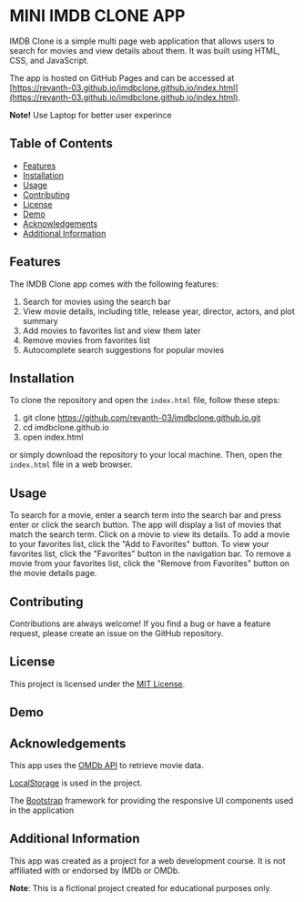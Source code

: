 # MINI IMDB CLONE APP
IMDB Clone is a simple multi page web application that allows users to search for movies and view details about them. It was built using HTML, CSS, and JavaScript.

The app is hosted on GitHub Pages and can be accessed at [https://revanth-03.github.io/imdbclone.github.io/index.html](https://revanth-03.github.io/imdbclone.github.io/index.html).

**Note!** Use Laptop for better user experince

## Table of Contents

- [Features](#features)
- [Installation](#installation)
- [Usage](#usage)
- [Contributing](#contributing)
- [License](#license)
- [Demo](#demo)
- [Acknowledgements](#acknowledgements)
- [Additional Information](#additional-information)

## Features
The IMDB Clone app comes with the following features:

1. Search for movies using the search bar
2. View movie details, including title, release year, director, actors, and plot summary
3. Add movies to favorites list and view them later
4. Remove movies from favorites list
5. Autocomplete search suggestions for popular movies


## Installation
To clone the repository and open the `index.html` file, follow these steps:

1. git clone https://github.com/revanth-03/imdbclone.github.io.git
2. cd imdbclone.github.io
3. open index.html

 or simply download the repository to your local machine. Then, open the `index.html` file in a web browser.<br>


## Usage
To search for a movie, enter a search term into the search bar and press enter or click the search button. The app will display a list of movies that match the search term. Click on a movie to view its details. To add a movie to your favorites list, click the "Add to Favorites" button. To view your favorites list, click the "Favorites" button in the navigation bar. To remove a movie from your favorites list, click the "Remove from Favorites" button on the movie details page.

## Contributing

 Contributions are always welcome! If you find a bug or have a feature request, please create an issue on the GitHub repository.

## License

This project is licensed under the [MIT License](https://opensource.org/licenses/MIT).

## Demo


## Acknowledgements

This app uses the [OMDb API](http://www.omdbapi.com/) to retrieve movie data.

[LocalStorage](https://developer.mozilla.org/en-US/docs/Web/API/Window/localStorage) is used in the project.

The [Bootstrap](https://getbootstrap.com/docs/5.0/getting-started/introduction/) framework for providing the responsive UI components used in the application

## Additional Information
This app was created as a project for a web development course. It is not affiliated with or endorsed by IMDb or OMDb.

**Note**: This is a fictional project created for educational purposes only.
